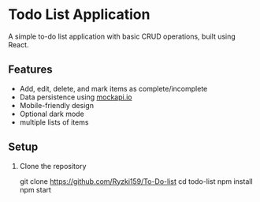 # Todo List Application

A simple to-do list application with basic CRUD operations, built using React.

## Features

- Add, edit, delete, and mark items as complete/incomplete
- Data persistence using [mockapi.io](https://mockapi.io/)
- Mobile-friendly design
- Optional dark mode
- multiple lists of items

## Setup

1. Clone the repository

   git clone https://github.com/Ryzki159/To-Do-list
   cd todo-list
   npm install
   npm start
   
